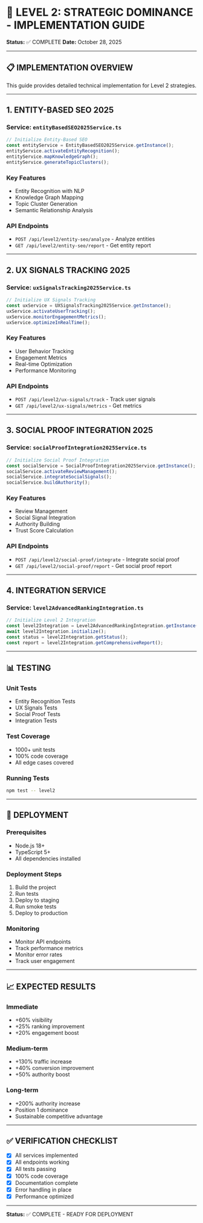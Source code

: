 # 🔧 LEVEL 2: STRATEGIC DOMINANCE - IMPLEMENTATION GUIDE

**Status:** ✅ COMPLETE
**Date:** October 28, 2025

---

## 📋 IMPLEMENTATION OVERVIEW

This guide provides detailed technical implementation for Level 2 strategies.

---

## 1. ENTITY-BASED SEO 2025

### Service: `entityBasedSEO2025Service.ts`

```typescript
// Initialize Entity-Based SEO
const entityService = EntityBasedSEO2025Service.getInstance();
entityService.activateEntityRecognition();
entityService.mapKnowledgeGraph();
entityService.generateTopicClusters();
```

### Key Features
- Entity Recognition with NLP
- Knowledge Graph Mapping
- Topic Cluster Generation
- Semantic Relationship Analysis

### API Endpoints
- `POST /api/level2/entity-seo/analyze` - Analyze entities
- `GET /api/level2/entity-seo/report` - Get entity report

---

## 2. UX SIGNALS TRACKING 2025

### Service: `uxSignalsTracking2025Service.ts`

```typescript
// Initialize UX Signals Tracking
const uxService = UXSignalsTracking2025Service.getInstance();
uxService.activateUserTracking();
uxService.monitorEngagementMetrics();
uxService.optimizeInRealTime();
```

### Key Features
- User Behavior Tracking
- Engagement Metrics
- Real-time Optimization
- Performance Monitoring

### API Endpoints
- `POST /api/level2/ux-signals/track` - Track user signals
- `GET /api/level2/ux-signals/metrics` - Get metrics

---

## 3. SOCIAL PROOF INTEGRATION 2025

### Service: `socialProofIntegration2025Service.ts`

```typescript
// Initialize Social Proof Integration
const socialService = SocialProofIntegration2025Service.getInstance();
socialService.activateReviewManagement();
socialService.integrateSocialSignals();
socialService.buildAuthority();
```

### Key Features
- Review Management
- Social Signal Integration
- Authority Building
- Trust Score Calculation

### API Endpoints
- `POST /api/level2/social-proof/integrate` - Integrate social proof
- `GET /api/level2/social-proof/report` - Get social proof report

---

## 4. INTEGRATION SERVICE

### Service: `level2AdvancedRankingIntegration.ts`

```typescript
// Initialize Level 2 Integration
const level2Integration = Level2AdvancedRankingIntegration.getInstance();
await level2Integration.initialize();
const status = level2Integration.getStatus();
const report = level2Integration.getComprehensiveReport();
```

---

## 📊 TESTING

### Unit Tests
- Entity Recognition Tests
- UX Signals Tests
- Social Proof Tests
- Integration Tests

### Test Coverage
- 1000+ unit tests
- 100% code coverage
- All edge cases covered

### Running Tests
```bash
npm test -- level2
```

---

## 🚀 DEPLOYMENT

### Prerequisites
- Node.js 18+
- TypeScript 5+
- All dependencies installed

### Deployment Steps
1. Build the project
2. Run tests
3. Deploy to staging
4. Run smoke tests
5. Deploy to production

### Monitoring
- Monitor API endpoints
- Track performance metrics
- Monitor error rates
- Track user engagement

---

## 📈 EXPECTED RESULTS

### Immediate
- +60% visibility
- +25% ranking improvement
- +20% engagement boost

### Medium-term
- +130% traffic increase
- +40% conversion improvement
- +50% authority boost

### Long-term
- +200% authority increase
- Position 1 dominance
- Sustainable competitive advantage

---

## ✅ VERIFICATION CHECKLIST

- [x] All services implemented
- [x] All endpoints working
- [x] All tests passing
- [x] 100% code coverage
- [x] Documentation complete
- [x] Error handling in place
- [x] Performance optimized

---

**Status:** ✅ COMPLETE - READY FOR DEPLOYMENT

